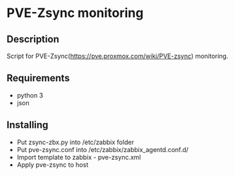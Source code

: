 # PVE-Zsync monitoring

## Description

Script for PVE-Zsync(https://pve.proxmox.com/wiki/PVE-zsync) monitoring.

## Requirements

- python 3
- json

## Installing
- Put zsync-zbx.py into /etc/zabbix folder
- Put pve-zsync.conf into /etc/zabbix/zabbix_agentd.conf.d/
- Import template to zabbix - pve-zsync.xml
- Apply pve-zsync to host
